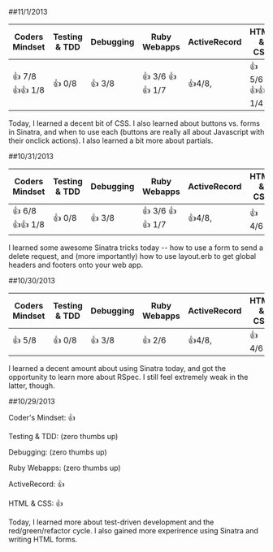 ##11/1/2013

| Coders Mindset              | Testing & TDD | Debugging  | Ruby Webapps             | ActiveRecord         | HTML & CSS              |
| --------------------------- | ------------- | ---------  | ------------------------ | -------------------- | ----------------------- |
|   :+1: 7/8 :+1::+1: 1/8     |    :+1: 0/8   |  :+1: 3/8  |   :+1: 3/6 :+1::+1: 1/7  | :+1:4/8,             |  :+1: 5/6 :+1::+1: 1/4  |

Today, I learned a decent bit of CSS. I also learned about buttons vs. forms in Sinatra, and when to use each (buttons are really all about Javascript with their onclick actions). I also learned a bit more about partials.


##10/31/2013

| Coders Mindset              | Testing & TDD | Debugging  | Ruby Webapps             | ActiveRecord         | HTML & CSS |
| --------------------------- | ------------- | ---------  | ------------------------ | -------------------- | ---------- |
|   :+1: 6/8 :+1::+1: 1/8     |    :+1: 0/8   |  :+1: 3/8  |   :+1: 3/6 :+1::+1: 1/7  | :+1:4/8,             |  :+1: 4/6  |

I learned some awesome Sinatra tricks today -- how to use a form to send a delete request, and (more importantly) how to use layout.erb to get global headers and footers onto your web app.


##10/30/2013

| Coders Mindset | Testing & TDD | Debugging  | Ruby Webapps | ActiveRecord         | HTML & CSS |
| -------------- | ------------- | ---------  | ------------ | -------------------- | ---------- |
|   :+1: 5/8     |    :+1: 0/8   |  :+1: 3/8  |   :+1: 2/6   | :+1:4/8,             |  :+1: 4/6  |

I learned a decent amount about using Sinatra today, and got the opportunity to learn more about RSpec. I still feel extremely weak in the latter, though.


##10/29/2013

Coder's Mindset: :thumbsup:

Testing & TDD: (zero thumbs up)

Debugging: (zero thumbs up)

Ruby Webapps: (zero thumbs up)

ActiveRecord: :thumbsup:

HTML & CSS: :thumbsup:

Today, I learned more about test-driven development and the red/green/refactor cycle. I also gained more experirence using Sinatra and writing HTML forms.
